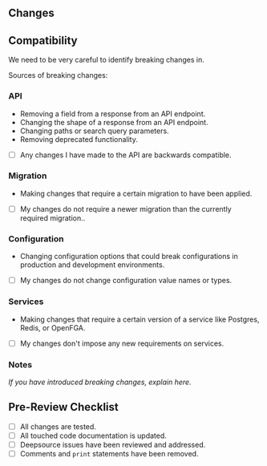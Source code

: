 ## Changes
<!--- Describe your changes in a bulleted list --->

## Compatibility

We need to be very careful to identify breaking changes in.

Sources of breaking changes:

### API
* Removing a field from a response from an API endpoint.
* Changing the shape of a response from an API endpoint.
* Changing paths or search query parameters.
* Removing deprecated functionality.


* [ ] Any changes I have made to the API are backwards compatible.

### Migration
* Making changes that require a certain migration to have been applied.


* [ ] My changes do not require a newer migration than the currently required migration..

### Configuration
* Changing configuration options that could break configurations in 
  production and development environments.


* [ ] My changes do not change configuration value names or types.

### Services

* Making changes that require a certain version of a service like Postgres, Redis, or
  OpenFGA.


* [ ] My changes don't impose any new requirements on services.

### Notes

_If you have introduced breaking changes, explain here._

## Pre-Review Checklist
- [ ] All changes are tested.
- [ ] All touched code documentation is updated.
- [ ] Deepsource issues have been reviewed and addressed.
- [ ] Comments and `print` statements have been removed.
